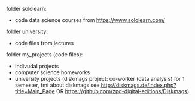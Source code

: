folder sololearn:
- code data science courses from https://www.sololearn.com/


folder university:
- code files from lectures


folder my_projects (code files):
- indivudal projects
- computer science homeworks
- university projects (diskmags project: co-worker (data analysis) for 1 semester, fmi about diskmags see http://diskmags.de/index.php?title=Main_Page OR https://github.com/zpd-digital-editions/Diskmags)

